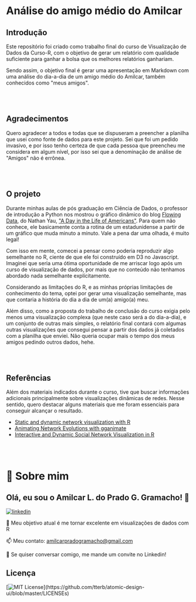 
# Análise do amigo médio do Amilcar

## Introdução
Este repositório foi criado como trabalho final do curso de Visualização de Dados da Curso-R, com o objetivo de gerar um relatório com qualidade suficiente para ganhar a bolsa que os melhores relatórios ganhariam.

Sendo assim, o objetivo final é gerar uma apresentação em Markdown com uma análise do dia-a-dia de um amigo médio do Amilcar, também conhecidos como "meus amigos".

<br/><br/>

## Agradecimentos

Quero agradecer a todos e todas que se dispuseram a preencher a planilha que usei como fonte de dados para este projeto. Sei que foi um pedido invasivo, e por isso tenho certeza de que cada pessoa que preencheu me considera em algum nível, por isso sei que a denominação de análise de "Amigos" não é errônea.

<br/><br/>

## O projeto

Durante minhas aulas de pós graduação em Ciência de Dados, o professor de introdução a Python nos mostrou o gráfico dinâmico do blog [Flowing Data](https://flowingdata.com/), do Nathan Yau, ["A Day in the Life of Americans"](https://flowingdata.com/2015/12/15/a-day-in-the-life-of-americans/). Para quem não conhece, ele basicamente conta a rotina de um estadunidense a partir de um gráfico que muda minuto a minuto. Vale a pena dar uma olhada, é muito legal!

Com isso em mente, comecei a pensar como poderia reproduzir algo semelhante no R, ciente de que ele foi construído em D3 no Javascript. Imaginei que seria uma ótima oportunidade de me arriscar logo após um curso de visualização de dados, por mais que no conteúdo não tenhamos abordado nada semelhante explícitamente.

Considerando as limitações do R, e as minhas próprias limitações de conhecimento do tema, optei por gerar uma visualização semelhante, mas que contaria a história do dia a dia de um(a) amigo(a) meu.

Além disso, como a proposta do trabalho de conclusão do curso exigia pelo menos uma visualização complexa (que neste caso será a do dia-a-dia), e um conjunto de outras mais simples, o relatório final contará com algumas outras visualizações que consegui pensar a partir dos dados já coletados com a planilha que enviei. Não queria ocupar mais o tempo dos meus amigos pedindo outros dados, hehe.

<br/><br/>

## Referências

Além dos materiais indicados durante o curso, tive que buscar informações adicionais principalmente sobre visualizações dinâmicas de redes. Nesse sentido, quero destacar alguns materiais que me foram essenciais para conseguir alcançar o resultado.

* [Static and dynamic network visualization with R](https://kateto.net/network-visualization)
* [Animating Network Evolutions with gganimate](https://www.r-bloggers.com/2021/09/animating-network-evolutions-with-gganimate/)
* [Interactive and Dynamic Social Network Visualization in R](http://curleylab.psych.columbia.edu/netviz/netviz5.html#/) 



<br/><br/>

# 🚀 Sobre mim

## Olá, eu sou o Amilcar L. do Prado G. Gramacho! 👋

 [![linkedin](https://img.shields.io/badge/linkedin-0A66C2?style=for-the-badge&logo=linkedin&logoColor=white)](https://www.linkedin.com/in/amilcar-pg)

🧠 Meu objetivo atual é me tornar excelente em visualizações de dados com R

📫 Meu contato: amilcarpradogramacho@gmail.com

💬 Se quiser conversar comigo, me mande um convite no Linkedin!


## Licença
[![MIT License](https://img.shields.io/apm/l/atomic-design-ui.svg?)](https://github.com/tterb/atomic-design-ui/blob/master/LICENSEs)
